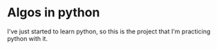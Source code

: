 # Algos in python

I've just started to learn python, so this is the project that I'm practicing python with it.